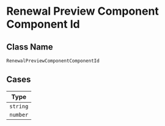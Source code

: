 
# Renewal Preview Component Component Id

## Class Name

`RenewalPreviewComponentComponentId`

## Cases

| Type |
|  --- |
| `string` |
| `number` |

